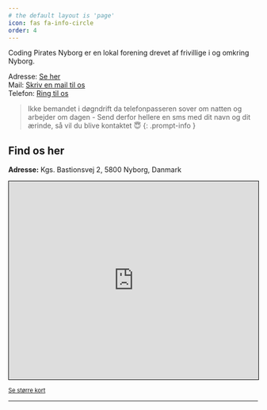 ```yaml
---
# the default layout is 'page'
icon: fas fa-info-circle
order: 4
---
```


Coding Pirates Nyborg er en lokal forening drevet af frivillige i og omkring Nyborg.

Adresse: [Se her](https://www.openstreetmap.org/node/968299144)  
Mail: [Skriv en mail til os](mailto:mail@coding-pirates-nyborg.dk)  
Telefon: [Ring til os](callto:+4555604680)  
> Ikke bemandet i døgndrift da telefonpasseren sover om natten og arbejder om dagen - Send derfor hellere en sms med dit navn og dit ærinde, så vil du blive kontaktet :innocent:
{: .prompt-info }

## Find os her

**Adresse:** Kgs. Bastionsvej 2, 5800 Nyborg, Danmark

<iframe width="100%" height="400" frameborder="0" scrolling="no" marginheight="0" marginwidth="0" src="https://www.openstreetmap.org/export/embed.html?bbox=10.7839680%2C55.3093030%2C10.7879680%2C55.3133030&amp;layer=mapnik&amp;marker=55.3113030%2C10.7859680" style="border: 1px solid black"></iframe>

<small><a href="https://www.openstreetmap.org/?mlat=55.3113030&amp;mlon=10.7859680#map=18/55.3113030/10.7859680">Se større kort</a></small>

---
